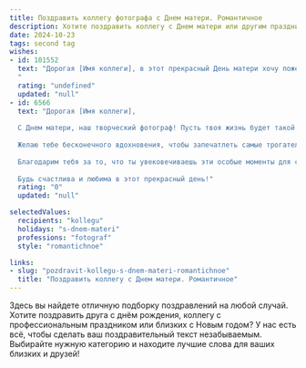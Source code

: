 ```yaml
---
title: Поздравить коллегу фотографа с Днем матери. Романтичное
description: Хотите поздравить коллегу с Днем матери или другим праздником? Наш ИИ создаст незабываемое поздравление, а вы обязательно выделитесь среди других.  
date: 2024-10-23
tags: second tag
wishes:
- id: 101552
  text: "Дорогая [Имя коллеги], в этот прекрасный День матери хочу пожелать тебе океана нежности и безграничной любви, которые ты даришь своим детям. Пусть твои фотографии, полные света и тепла, навсегда сохранят самые трогательные моменты вашей жизни.  Пусть каждый день будет наполнен счастьем, а твои глаза сияют от радости материнства! С праздником!
  "
  rating: "undefined"
  updated: "null"
- id: 6566
  text: "Дорогая [Имя коллеги],
  
  С Днем матери, наш творческий фотограф! Пусть твоя жизнь будет такой же яркой и полной красок, как твои снимки. Пусть каждый момент запечатлевается в твоей памяти, словно на пленке, и согревает душу теплыми лучами любви.
  
  Желаю тебе бесконечного вдохновения, чтобы запечатлеть самые трогательные мгновения материнства. Пусть твои фотографии передают всю нежность и силу, что объединяет матерей и детей.
  
  Благодарим тебя за то, что ты увековечиваешь эти особые моменты для семей. Твой талант приносит радость и создает бесценные воспоминания, которые будут хранить вечно.
  
  Будь счастлива и любима в этот прекрасный день!"
  rating: "0"
  updated: "null"

selectedValues:
  recipients: "kollegu"
  holidays: "s-dnem-materi"
  professions: "fotograf"
  style: "romantichnoe"

links:
- slug: "pozdravit-kollegu-s-dnem-materi-romantichnoe"
  title: "Поздравить коллегу с Днем матери. Романтичное"
---
```


Здесь вы найдете отличную подборку поздравлений на любой случай. 
Хотите поздравить друга с днём рождения, коллегу с профессиональным праздником или близких с Новым годом? У нас есть всё, чтобы сделать ваш поздравительный текст незабываемым. Выбирайте нужную категорию и находите лучшие слова для ваших близких и друзей!
